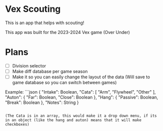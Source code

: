 # Vex Scouting

This is an app that helps with scouting!

This app was built for the 2023-2024 Vex game (Over Under)


# Plans

- [ ] Division selector
- [ ] Make diff database per game season
- [ ] Make it so you can easily change the layout of the data (Will save to game database so you can switch between games)

Example: ```json
{
    "Intake": Boolean,
    "Cata": [
        "Arm", "Flywheel", "Other"
    ],
    "Auton": {
        "Far": Boolean,
        "Close": Boolean
    },
    "Hang": {
        "Passive": Boolean,
        "Break": Boolean
    },
    "Notes": String
}
```

(The Cata is in an array, this would make it a drop down menu, if its in an object (like the hang and auton) means that it will make checkboxes)